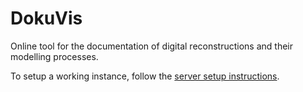 # DokuVis
Online tool for the documentation of digital reconstructions and their modelling processes.

To setup a working instance, follow the [server setup instructions](server-setup.md).
